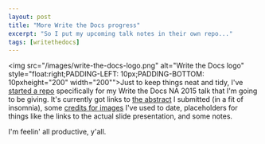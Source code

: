 ```yaml
---
layout: post
title: "More Write the Docs progress"
excerpt: "So I put my upcoming talk notes in their own repo..."
tags: [writethedocs]
---
```


<img src="/images/write-the-docs-logo.png" alt="Write the Docs logo" style="float:right;PADDING-LEFT: 10px;PADDING-BOTTOM: 10pxheight="200" width="200"">Just to keep things neat and tidy, I've [started a repo](https://github.com/gaylin/WriteTheDocsNA2015) specifically for my Write the Docs NA 2015 talk that I'm going to be giving. It's currently got links to [the abstract](http://www.writethedocs.org//conf/na/2015/speakers/#speaker-gwalli) I submitted (in a fit of insomnia), some [credits for images](https://github.com/gaylin/WriteTheDocsNA2015/blob/master/credits.md) I've used to date, placeholders for things like the links to the actual slide presentation, and some notes.

I'm feelin' all productive, y'all.
